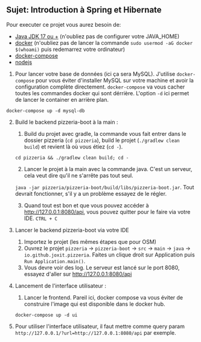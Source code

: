 ## Sujet: Introduction à Spring et Hibernate

Pour executer ce projet vous aurez besoin de:

- [Java JDK 17 ou +](https://adoptopenjdk.net/) (n'oubliez pas de configurer votre JAVA_HOME)
- [docker](https://docs.docker.com/install/#supported-platforms) (n'oubliez pas de lancer la commande `sudo usermod -aG docker $(whoami)` puis redemarrez votre ordinateur)
- [docker-compose](https://docs.docker.com/compose/install/)
- [nodejs](https://nodejs.org/en/download/package-manager/)

1.  Pour lancer votre base de données (ici ça sera MySQL). J'utilise `docker-compose` pour vous éviter d'installer MySQL sur votre machine et avoir la configuration complète directement. `docker-compose` va vous cacher toutes les commandes docker qui sont dérrière. L'option `-d` ici permet de lancer le container en arrière plan.

  `docker-compose up -d mysql-db`

2.  Build le backend pizzeria-boot à la main :

    1.  Build du projet avec gradle, la commande vous fait entrer dans le dossier pizzeria (`cd pizzeria`), build le projet (`./gradlew clean build`) et revient là où vous étiez (`cd -`).

      `cd pizzeria && ./gradlew clean build; cd -`

    2.  Lancer le projet à la main avec la commande java. C'est un serveur, cela veut dire qu'il ne s'arrête pas tout seul.

      `java -jar pizzeria/pizzeria-boot/build/libs/pizzeria-boot.jar`. Tout devrait fonctionner, s'il y a un problème essayez de le régler.

    3.  Quand tout est bon et que vous pouvez accéder à http://127.0.0.1:8080/api, vous pouvez quitter pour le faire via votre IDE. `CTRL + C`

3. Lancer le backend pizzeria-boot via votre IDE

    1. Importez le projet (les mêmes étapes que pour OSM)
    2. Ouvrez le projet `pizzeria` -> `pizzeria-boot` -> `src` -> `main` -> `java` -> `io.github.joxit.pizzeria`. Faites un clique droit sur Application puis `Run Application.main()`.
    3. Vous devre voir des log. Le serveur est lancé sur le port 8080, essayez d'aller sur http://127.0.0.1:8080/api

4.  Lancement de l'interface utilisateur :

    1.  Lancer le frontend. Pareil ici, docker compose va vous éviter de construire l'image qui est disponible dans le docker hub.

    `docker-compose up -d ui`

5.  Pour utiliser l'interface utilisateur, il faut mettre comme query param `http://127.0.0.1/?url=http://127.0.0.1:8080/api` par exemple.
